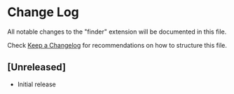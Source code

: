 # Change Log

All notable changes to the "finder" extension will be documented in this file.

Check [Keep a Changelog](http://keepachangelog.com/) for recommendations on how to structure this file.

## [Unreleased]

- Initial release